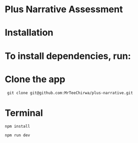 # Plus Narrative Assessment

# Installation

# To install dependencies, run:

# Clone the app

``` git clone git@github.com:MrTeeChirwa/plus-narrative.git```

# Terminal

```npm install```

```npm run dev```
